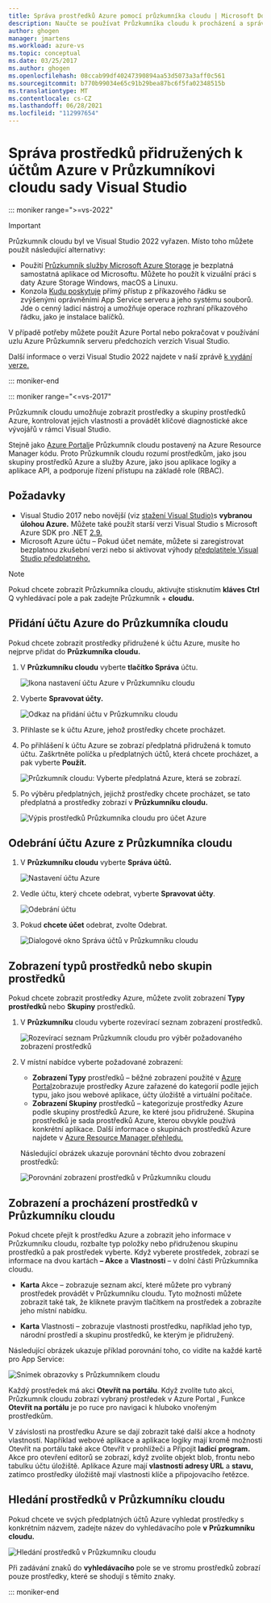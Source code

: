 ```yaml
---
title: Správa prostředků Azure pomocí průzkumníka cloudu | Microsoft Docs
description: Naučte se používat Průzkumníka cloudu k procházení a správě prostředků Azure v Visual Studio.
author: ghogen
manager: jmartens
ms.workload: azure-vs
ms.topic: conceptual
ms.date: 03/25/2017
ms.author: ghogen
ms.openlocfilehash: 08ccab99df40247390894aa53d5073a3aff0c561
ms.sourcegitcommit: b770b99034e65c91b29bea87bc6f5fa02348515b
ms.translationtype: MT
ms.contentlocale: cs-CZ
ms.lasthandoff: 06/28/2021
ms.locfileid: "112997654"
---
```

# <a name="manage-the-resources-associated-with-your-azure-accounts-in-visual-studio-cloud-explorer"></a>Správa prostředků přidružených k účtům Azure v Průzkumníkovi cloudu sady Visual Studio

::: moniker range=">=vs-2022"
> [!Important]
> Průzkumník cloudu byl ve Visual Studio 2022 vyřazen. Místo toho můžete použít následující alternativy:
> - Použití [Průzkumník služby Microsoft Azure Storage](/azure/vs-azure-tools-storage-manage-with-storage-explorer) je bezplatná samostatná aplikace od Microsoftu. Můžete ho použít k vizuální práci s daty Azure Storage Windows, macOS a Linuxu.
> - Konzola [Kudu poskytuje](https://github.com/projectkudu/kudu/wiki/Kudu-console) přímý přístup z příkazového řádku se zvýšenými oprávněními App Service serveru a jeho systému souborů. Jde o cenný ladicí nástroj a umožňuje operace rozhraní příkazového řádku, jako je instalace balíčků.
>
> V případě potřeby můžete použít Azure Portal nebo pokračovat v používání uzlu Azure Průzkumník serveru předchozích verzích Visual Studio.
>
> Další informace o verzi Visual Studio 2022 najdete v naší zprávě [k vydání verze.](/visualstudio/releases/2022/release-notes-preview/)

::: moniker-end

::: moniker range="<=vs-2017"

Průzkumník cloudu umožňuje zobrazit prostředky a skupiny prostředků Azure, kontrolovat jejich vlastnosti a provádět klíčové diagnostické akce vývojářů v rámci Visual Studio.

Stejně jako [Azure Portal](https://portal.azure.com)je Průzkumník cloudu postavený na Azure Resource Manager kódu. Proto Průzkumník cloudu rozumí prostředkům, jako jsou skupiny prostředků Azure a služby [](/azure/role-based-access-control/role-assignments-portal) Azure, jako jsou aplikace logiky a aplikace API, a podporuje řízení přístupu na základě role (RBAC).

## <a name="prerequisites"></a>Požadavky

* Visual Studio 2017 nebo novější (viz [stažení Visual Studio)](https://visualstudio.microsoft.com/downloads)s **vybranou úlohou Azure.** Můžete také použít starší verzi Visual Studio s Microsoft Azure SDK pro .NET [2.9.](https://www.microsoft.com/download/details.aspx?id=51657)
* Microsoft Azure účtu – Pokud účet nemáte, můžete si [](https://azure.microsoft.com/pricing/member-offers/credit-for-visual-studio-subscribers/) zaregistrovat bezplatnou zkušební verzi nebo si aktivovat výhody [předplatitele Visual Studio předplatného.](https://azure.microsoft.com/pricing/member-offers/credit-for-visual-studio-subscribers/)

> [!NOTE]
> Pokud chcete zobrazit Průzkumníka cloudu, aktivujte stisknutím **kláves Ctrl** Q vyhledávací pole a pak zadejte Průzkumník +  **cloudu.**

## <a name="add-an-azure-account-to-cloud-explorer"></a>Přidání účtu Azure do Průzkumníka cloudu

Pokud chcete zobrazit prostředky přidružené k účtu Azure, musíte ho nejprve přidat do **Průzkumníka cloudu.**

1. V **Průzkumníku cloudu** vyberte **tlačítko Správa** účtu.

   ![Ikona nastavení účtu Azure v Průzkumníku cloudu](./media/vs-azure-tools-resources-managing-with-cloud-explorer/azure-account-settings.png)

1. Vyberte **Spravovat účty.**

   ![Odkaz na přidání účtu v Průzkumníku cloudu](./media/vs-azure-tools-resources-managing-with-cloud-explorer/manage-accounts-link.png)

1. Přihlaste se k účtu Azure, jehož prostředky chcete procházet.

1. Po přihlášení k účtu Azure se zobrazí předplatná přidružená k tomuto účtu. Zaškrtněte políčka u předplatných účtů, která chcete procházet, a pak vyberte **Použít.**

   ![Průzkumník cloudu: Vyberte předplatná Azure, která se zobrazí.](./media/vs-azure-tools-resources-managing-with-cloud-explorer/select-subscriptions.png)

1. Po výběru předplatných, jejichž prostředky chcete procházet, se tato předplatná a prostředky zobrazí v **Průzkumníku cloudu.**

   ![Výpis prostředků Průzkumníka cloudu pro účet Azure](./media/vs-azure-tools-resources-managing-with-cloud-explorer/resources-listed.png)

## <a name="remove-an-azure-account-from-cloud-explorer"></a>Odebrání účtu Azure z Průzkumníka cloudu

1. V **Průzkumníku cloudu** vyberte **Správa účtů.**

   ![Nastavení účtu Azure](./media/vs-azure-tools-resources-managing-with-cloud-explorer/azure-account-settings.png)

1. Vedle účtu, který chcete odebrat, vyberte **Spravovat účty**.

   ![Odebrání účtu](./media/vs-azure-tools-resources-managing-with-cloud-explorer/remove-account.png)

1. Pokud **chcete účet** odebrat, zvolte Odebrat.

    ![Dialogové okno Správa účtů v Průzkumníku cloudu](./media/vs-azure-tools-resources-managing-with-cloud-explorer/accountmanage.PNG)

## <a name="view-resource-types-or-resource-groups"></a>Zobrazení typů prostředků nebo skupin prostředků

Pokud chcete zobrazit prostředky Azure, můžete zvolit zobrazení **Typy prostředků** nebo **Skupiny** prostředků.

1. V **Průzkumníku** cloudu vyberte rozevírací seznam zobrazení prostředků.

   ![Rozevírací seznam Průzkumník cloudu pro výběr požadovaného zobrazení prostředků](./media/vs-azure-tools-resources-managing-with-cloud-explorer/resources-view-dropdown.png)

1. V místní nabídce vyberte požadované zobrazení:

   * **Zobrazení Typy** prostředků – běžné zobrazení použité v [Azure Portal](https://portal.azure.com)zobrazuje prostředky Azure zařazené do kategorií podle jejich typu, jako jsou webové aplikace, účty úložiště a virtuální počítače.
   * **Zobrazení Skupiny** prostředků – kategorizuje prostředky Azure podle skupiny prostředků Azure, ke které jsou přidružené. Skupina prostředků je sada prostředků Azure, kterou obvykle používá konkrétní aplikace. Další informace o skupinách prostředků Azure najdete v [Azure Resource Manager přehledu.](/azure/azure-resource-manager/resource-group-overview)

   Následující obrázek ukazuje porovnání těchto dvou zobrazení prostředků:

   ![Porovnání zobrazení prostředků v Průzkumníku cloudu](./media/vs-azure-tools-resources-managing-with-cloud-explorer/resource-views-comparison.png)

## <a name="view-and-navigate-resources-in-cloud-explorer"></a>Zobrazení a procházení prostředků v Průzkumníku cloudu

Pokud chcete přejít k prostředku Azure a zobrazit jeho informace v Průzkumníku cloudu, rozbalte typ položky nebo přidruženou skupinu prostředků a pak prostředek vyberte. Když vyberete prostředek, zobrazí se informace na dvou kartách **– Akce** a **Vlastnosti** – v dolní části Průzkumníka cloudu.

* **Karta** Akce – zobrazuje seznam akcí, které můžete pro vybraný prostředek provádět v Průzkumníku cloudu. Tyto možnosti můžete zobrazit také tak, že kliknete pravým tlačítkem na prostředek a zobrazíte jeho místní nabídku.

* **Karta** Vlastnosti – zobrazuje vlastnosti prostředku, například jeho typ, národní prostředí a skupinu prostředků, ke kterým je přidružený.

Následující obrázek ukazuje příklad porovnání toho, co vidíte na každé kartě pro App Service:

  ![Snímek obrazovky s Průzkumníkem cloudu](./media/vs-azure-tools-resources-managing-with-cloud-explorer/actions-and-properties.png)

Každý prostředek má akci **Otevřít na portálu**. Když zvolíte tuto akci, Průzkumník cloudu zobrazí vybraný prostředek v Azure Portal [.](https://portal.azure.com) Funkce **Otevřít na portálu** je po ruce pro navigaci k hluboko vnořeným prostředkům.

V závislosti na prostředku Azure se dají zobrazit také další akce a hodnoty vlastností. Například webové aplikace a aplikace logiky  mají kromě možnosti Otevřít na portálu také akce Otevřít v prohlížeči a Připojit **ladicí** **program.** Akce pro otevření editorů se zobrazí, když zvolíte objekt blob, frontu nebo tabulku účtu úložiště. Aplikace Azure mají **vlastnosti adresy URL** a **stavu,** zatímco prostředky úložiště mají vlastnosti klíče a připojovacího řetězce.

## <a name="find-resources-in-cloud-explorer"></a>Hledání prostředků v Průzkumníku cloudu

Pokud chcete ve svých předplatných účtů Azure vyhledat prostředky s konkrétním názvem, zadejte název do vyhledávacího pole **v** **Průzkumníku cloudu.**

  ![Hledání prostředků v Průzkumníku cloudu](./media/vs-azure-tools-resources-managing-with-cloud-explorer/search-for-resources.png)

Při zadávání znaků do **vyhledávacího** pole se ve stromu prostředků zobrazí pouze prostředky, které se shodují s těmito znaky.

::: moniker-end
